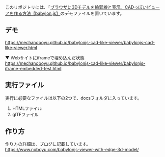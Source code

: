 

このリポジトリには、「[ブラウザに3Dモデルを輪郭線と表示。CADっぽいビューアを作る方法【babylon.js】](https://www.noboyu.com/babylonjs-viewer-with-edge-3d-model/)のデモファイルを置いています。

## デモ

https://mechanoboyu.github.io/babylonjs-cad-like-viewer/babylonjs-cad-like-viewer.html

▼ Webサイトにiframeで埋め込んだ状態  
https://mechanoboyu.github.io/babylonjs-cad-like-viewer/babylonjs-iframe-embedded-test.html

## 実行ファイル
実行に必要なファイルは以下の2つで、docsフォルダに入っています。

1. HTMLファイル
2. glTFファイル

## 作り方
作り方の詳細は、ブログに記載しています。  
https://www.noboyu.com/babylonjs-viewer-with-edge-3d-model/




